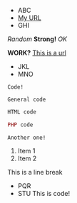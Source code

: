 - ABC
- [My URL](http://example.com)
- GHI

*Random*
**Strong!**
_OK_

__WORK?__
[This is a url](http://google.com)

- JKL
- MNO

`Code!`

```
General code
```

``` html
HTML code
```

``` php
PHP code
```
    Another one!

1. Item 1
2. Item 2

This is a line break

- PQR
- STU
    This is code!